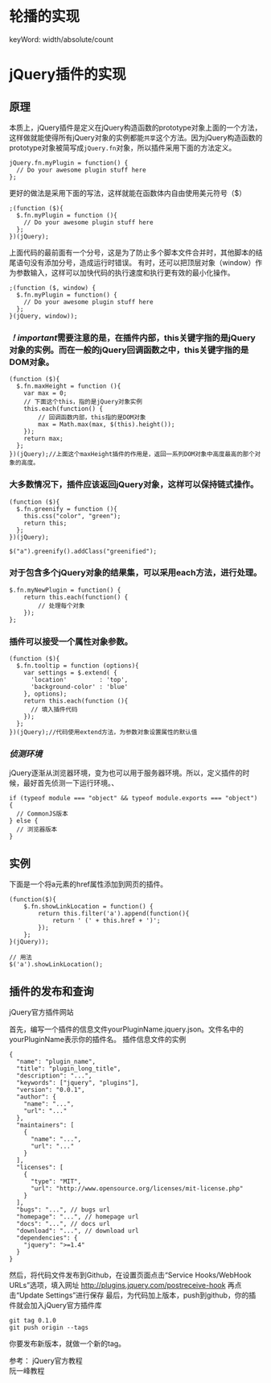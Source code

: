 # 轮播的实现
keyWord: width/absolute/count
# jQuery插件的实现
## 原理
本质上，jQuery插件是定义在jQuery构造函数的prototype对象上面的一个方法，这样做就能使得所有jQuery对象的实例都能`共享`这个方法。因为jQuery构造函数的prototype对象被简写成`jQuery.fn`对象，所以插件采用下面的方法定义。
```
jQuery.fn.myPlugin = function() {
  // Do your awesome plugin stuff here
};
```
更好的做法是采用下面的写法，这样就能在函数体内自由使用美元符号（$）
```
;(function ($){
  $.fn.myPlugin = function (){
    // Do your awesome plugin stuff here
  };
})(jQuery);
```
上面代码的最前面有一个分号，这是为了防止多个脚本文件合并时，其他脚本的结尾语句没有添加分号，造成运行时错误。
有时，还可以把顶层对象（window）作为参数输入，这样可以加快代码的执行速度和执行更有效的最小化操作。
```
;(function ($, window) {
  $.fn.myPlugin = function() {
    // Do your awesome plugin stuff here
  };
}(jQuery, window));
```


### *！important*需要注意的是，在插件内部，this关键字指的是jQuery对象的实例。而在一般的jQuery回调函数之中，this关键字指的是DOM对象。
```
(function ($){
  $.fn.maxHeight = function (){
    var max = 0;
	// 下面这个this，指的是jQuery对象实例
    this.each(function() {
		// 回调函数内部，this指的是DOM对象
	    max = Math.max(max, $(this).height());
    });
    return max;
  };
})(jQuery);//上面这个maxHeight插件的作用是，返回一系列DOM对象中高度最高的那个对象的高度。
```


### 大多数情况下，插件应该返回jQuery对象，这样可以保持链式操作。
```
(function ($){
  $.fn.greenify = function (){
	this.css("color", "green");
	return this;
  };
})(jQuery);

$("a").greenify().addClass("greenified");
```


### 对于包含多个jQuery对象的结果集，可以采用each方法，进行处理。
```
$.fn.myNewPlugin = function() {
    return this.each(function() {
        // 处理每个对象
    });
};
```


### 插件可以接受一个属性对象参数。
```
(function ($){
  $.fn.tooltip = function (options){
    var settings = $.extend( {
      'location'         : 'top',
      'background-color' : 'blue'
    }, options);
    return this.each(function (){
      // 填入插件代码
    });
  };
})(jQuery);//代码使用extend方法，为参数对象设置属性的默认值
```

### *侦测环境*
jQuery逐渐从浏览器环境，变为也可以用于服务器环境。所以，定义插件的时候，最好首先侦测一下运行环境。、
```
if (typeof module === "object" && typeof module.exports === "object") {
  // CommonJS版本
} else {
  // 浏览器版本
}
```


## 实例
下面是一个将a元素的href属性添加到网页的插件。
```
(function($){
	$.fn.showLinkLocation = function() {
		return this.filter('a').append(function(){
			return ' (' + this.href + ')';
		});
	};
}(jQuery));

// 用法
$('a').showLinkLocation();
```


## 插件的发布和查询
<a href="https://plugins.jquery.com/" style="text-decoration: none">jQuery官方插件网站</a>

首先，编写一个插件的信息文件yourPluginName.jquery.json。文件名中的yourPluginName表示你的插件名。
插件信息文件的实例
```
{
  "name": "plugin_name",
  "title": "plugin_long_title",
  "description": "...",
  "keywords": ["jquery", "plugins"],
  "version": "0.0.1",
  "author": {
    "name": "...",
    "url": "..."
  },
  "maintainers": [
    {
      "name": "...",
      "url": "..."
    }
  ],
  "licenses": [
    {
      "type": "MIT",
      "url": "http://www.opensource.org/licenses/mit-license.php"
    }
  ],
  "bugs": "...", // bugs url
  "homepage": "...", // homepage url
  "docs": "...", // docs url
  "download": "...", // download url
  "dependencies": {
    "jquery": ">=1.4"
  }
}
```
然后，将代码文件发布到Github，在设置页面点击“Service Hooks/WebHook URLs”选项，填入网址
<a href="#" style="text-decoration: none">http://plugins.jquery.com/postreceive-hook</a>
再点击“Update Settings”进行保存
最后，为代码加上版本，push到github，你的插件就会加入jQuery官方插件库
```
git tag 0.1.0
git push origin --tags
```
你要发布新版本，就做一个新的tag。

参考： <a style="text-decoration: none" href="https://learn.jquery.com/plugins/basic-plugin-creation/">jQuery官方教程</a><br>
<a style="text-decoration: none" href="https://javascript.ruanyifeng.com/jquery/plugin.html">阮一峰教程</a>